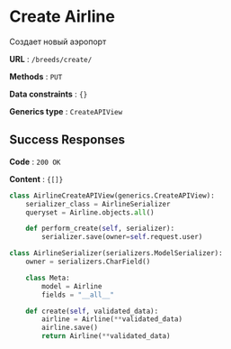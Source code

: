 # Create Airline

Создает новый аэропорт

**URL** : `/breeds/create/`

**Methods** : `PUT`

**Data constraints** : `{}`

**Generics type** : `CreateAPIView`

## Success Responses

**Code** : `200 OK`

**Content** : `{[]}`

```python
class AirlineCreateAPIView(generics.CreateAPIView):
    serializer_class = AirlineSerializer
    queryset = Airline.objects.all()

    def perform_create(self, serializer):
        serializer.save(owner=self.request.user)
```

```python
class AirlineSerializer(serializers.ModelSerializer):
    owner = serializers.CharField()

    class Meta:
        model = Airline
        fields = "__all__"

    def create(self, validated_data):
        airline = Airline(**validated_data)
        airline.save()
        return Airline(**validated_data)
```

